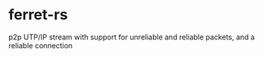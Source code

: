 # ferret-rs
p2p UTP/IP stream with support for unreliable and reliable packets, and a reliable connection
